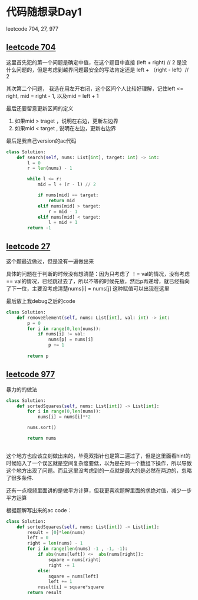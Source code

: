 # 代码随想录Day1

leetcode 704, 27, 977

## [leetcode 704](https://leetcode.com/problems/binary-search/description/)

这里首先犯的第一个问题是确定中值，在这个题目中直接 (left + right) // 2 是没什么问题的，但是考虑到越界问题最安全的写法肯定还是 left + （right - left）// 2

其次第二个问题， 我选在用左开右闭，这个区间个人比较好理解，记住left <= right, mid = right - 1, 以及mid = left + 1

最后还要留意更新区间的定义
1. 如果mid > traget ，说明在右边，更新左边界
2. 如果mid < target , 说明在左边，更新右边界

最后是我自己version的ac代码

```Python
class Solution:
    def search(self, nums: List[int], target: int) -> int:
        l = 0
        r = len(nums) - 1

        while l <= r:
            mid = l + (r - l) // 2

            if nums[mid] == target:
                return mid
            elif nums[mid] > target:
                r = mid - 1
            elif nums[mid] < target:
                l = mid + 1
        return -1

```

## [leetcode 27](https://leetcode.com/problems/remove-element/)

这个题最近做过，但是没有一遍做出来

具体的问题在于判断的时候没有想清楚：因为只考虑了 ！= val的情况，没有考虑 == val的情况，已经跳过去了，所以不等的时候先放，然后p再递增，就已经指向了下一位，主要没考虑清楚nums[i] = nums[j] 这种赋值可以出现在这里

最后放上我debug之后的code

```Python
class Solution:
    def removeElement(self, nums: List[int], val: int) -> int:
        p = 0
        for i in range(0,len(nums)):
            if nums[i] != val:
                nums[p] = nums[i]
                p += 1
        
        return p

```

## [leetcode 977](https://leetcode.com/problems/remove-element/)


暴力的的做法

```Python
class Solution:
    def sortedSquares(self, nums: List[int]) -> List[int]:
        for i in range(0,len(nums)):
            nums[i] = nums[i]**2

        nums.sort()

        return nums
        
```

这个地方也应该立刻做出来的，毕竟双指针也是第二遍过了，但是这里面看hint的时候陷入了一个误区就是空间复杂度要低，以为是在同一个数组下操作，所以导致这个地方出现了问题。而且这里没考虑到的一点就是最大的是必然在两边的，忽略了很多条件.

还有一点视频里面讲的是做平方计算，但我更喜欢题解里面的求绝对值，减少一步平方运算

根据题解写出来的ac code：

```Python
class Solution:
    def sortedSquares(self, nums: List[int]) -> List[int]:
        result = [0]*len(nums)
        left = 0 
        right = len(nums) - 1
        for i in range(len(nums) -1 , -1, -1):
            if abs(nums[left]) <=  abs(nums[right]):
                square = nums[right]
                right -= 1
            else:
                square = nums[left]
                left += 1
            result[i] = square*square
        return result

```

